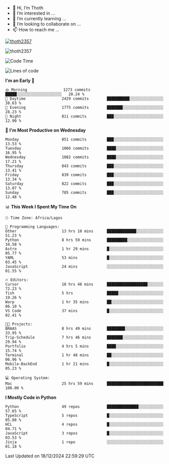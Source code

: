<!---
thoth2357/thoth2357 is a ✨ special ✨ repository because its `README.md` (this file) appears on your GitHub profile.
You can click the Preview link to take a look at your changes.
--->

- 👋 Hi, I’m Thoth
- 👀 I’m interested in ...
- 🌱 I’m currently learning ...
- 💞️ I’m looking to collaborate on ...
- 📫 How to reach me ...


<p align="left"> <a href="https://github.com/ryo-ma/github-profile-trophy"><img src="https://github-profile-trophy.vercel.app/?username=thoth2357&theme=gruvbox&no-bg=true&no-frame=false&title=MultiLanguage,Commits,Repositories,Stars,Followers,PullRequest,Reviews,Issues" alt="thoth2357" /></a> </p>

<p align="left"> <img src="https://komarev.com/ghpvc/?username=thoth2357&label=Profile%20views&color=0e75b6&style=flat" alt="thoth2357" /> </p>

<!--START_SECTION:waka-->
![Code Time](http://img.shields.io/badge/Code%20Time-3%2C469%20hrs%2013%20mins-blue)

![Lines of code](https://img.shields.io/badge/From%20Hello%20World%20I%27ve%20Written-30.6%20million%20lines%20of%20code-blue)

**I'm an Early 🐤** 

```text
🌞 Morning                1273 commits        █████░░░░░░░░░░░░░░░░░░░░   20.24 % 
🌆 Daytime                2429 commits        ██████████░░░░░░░░░░░░░░░   38.63 % 
🌃 Evening                1775 commits        ███████░░░░░░░░░░░░░░░░░░   28.23 % 
🌙 Night                  811 commits         ███░░░░░░░░░░░░░░░░░░░░░░   12.90 % 
```
📅 **I'm Most Productive on Wednesday** 

```text
Monday                   851 commits         ███░░░░░░░░░░░░░░░░░░░░░░   13.53 % 
Tuesday                  1066 commits        ████░░░░░░░░░░░░░░░░░░░░░   16.95 % 
Wednesday                1082 commits        ████░░░░░░░░░░░░░░░░░░░░░   17.21 % 
Thursday                 843 commits         ███░░░░░░░░░░░░░░░░░░░░░░   13.41 % 
Friday                   839 commits         ███░░░░░░░░░░░░░░░░░░░░░░   13.34 % 
Saturday                 822 commits         ███░░░░░░░░░░░░░░░░░░░░░░   13.07 % 
Sunday                   785 commits         ███░░░░░░░░░░░░░░░░░░░░░░   12.48 % 
```


📊 **This Week I Spent My Time On** 

```text
🕑︎ Time Zone: Africa/Lagos

💬 Programming Languages: 
Other                    13 hrs 18 mins      █████████████░░░░░░░░░░░░   51.23 % 
Python                   8 hrs 59 mins       █████████░░░░░░░░░░░░░░░░   34.58 % 
Astro                    1 hr 29 mins        █░░░░░░░░░░░░░░░░░░░░░░░░   05.77 % 
YAML                     53 mins             █░░░░░░░░░░░░░░░░░░░░░░░░   03.45 % 
JavaScript               24 mins             ░░░░░░░░░░░░░░░░░░░░░░░░░   01.55 % 

🔥 Editors: 
Cursor                   18 hrs 46 mins      ██████████████████░░░░░░░   72.23 % 
fish                     5 hrs               █████░░░░░░░░░░░░░░░░░░░░   19.26 % 
Warp                     1 hr 35 mins        ██░░░░░░░░░░░░░░░░░░░░░░░   06.10 % 
VS Code                  37 mins             █░░░░░░░░░░░░░░░░░░░░░░░░   02.41 % 

🐱‍💻 Projects: 
BRAAS                    8 hrs 49 mins       ████████░░░░░░░░░░░░░░░░░   33.95 % 
Trip-Schedule            7 hrs 46 mins       ███████░░░░░░░░░░░░░░░░░░   29.94 % 
Portfolio                4 hrs 5 mins        ████░░░░░░░░░░░░░░░░░░░░░   15.74 % 
Terminal                 1 hr 48 mins        ██░░░░░░░░░░░░░░░░░░░░░░░   06.96 % 
Mobile-BackEnd           1 hr 21 mins        █░░░░░░░░░░░░░░░░░░░░░░░░   05.23 % 

💻 Operating System: 
Mac                      25 hrs 59 mins      █████████████████████████   100.00 % 
```

**I Mostly Code in Python** 

```text
Python                   49 repos            ██████████████░░░░░░░░░░░   57.65 % 
TypeScript               5 repos             █░░░░░░░░░░░░░░░░░░░░░░░░   05.88 % 
HCL                      4 repos             █░░░░░░░░░░░░░░░░░░░░░░░░   04.71 % 
JavaScript               3 repos             █░░░░░░░░░░░░░░░░░░░░░░░░   03.53 % 
Jinja                    1 repo              ░░░░░░░░░░░░░░░░░░░░░░░░░   01.18 % 
```




 Last Updated on 18/12/2024 22:59:29 UTC
<!--END_SECTION:waka-->
<!--![](http://github-profile-summary-cards.vercel.app/api/cards/profile-details?username=thoth2357&theme=2077)

![](http://github-profile-summary-cards.vercel.app/api/cards/stats?username=thoth2357&theme=2077)![](http://github-profile-summary-cards.vercel.app/api/cards/productive-time?username=thoth2357&theme=2077&utcOffset=8) -->
